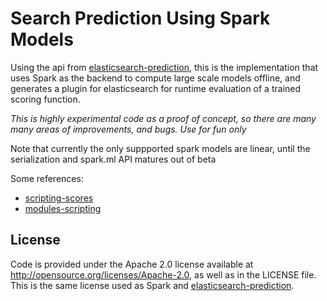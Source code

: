 Search Prediction Using Spark Models
======================

Using the api from [elasticsearch-prediction](https://github.com/mahisoft/elasticsearch-prediction), this is the implementation that uses Spark as the backend to compute large scale models offline, and generates a plugin for elasticsearch for runtime evaluation of a trained scoring function.

*This is highly experimental code as a proof of concept, so there are many many areas of improvements, and bugs. Use for fun only*

Note that currently the only suppported spark models are linear, until the serialization and spark.ml API matures out of beta

Some references:
- [scripting-scores](http://www.elasticsearch.org/guide/en/elasticsearch/guide/current/script-score.html)
- [modules-scripting](http://www.elasticsearch.org/guide/en/elasticsearch/reference/current/modules-scripting.html)

## License
Code is provided under the Apache 2.0 license available at http://opensource.org/licenses/Apache-2.0,
as well as in the LICENSE file. This is the same license used as Spark and [elasticsearch-prediction](https://github.com/mahisoft/elasticsearch-prediction).
